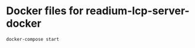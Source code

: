 Docker files for readium-lcp-server-docker
========================================

```bash
docker-compose start
```